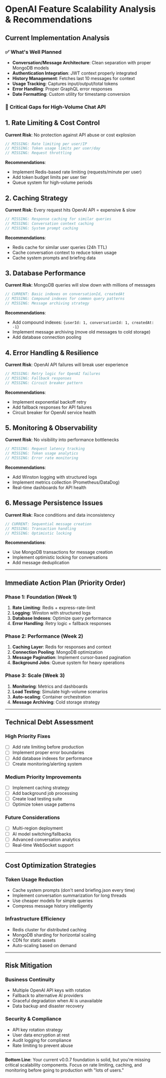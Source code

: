# OpenAI Feature Scalability Analysis & Recommendations

## Current Implementation Analysis

### ✅ **What's Well Planned**
- **Conversation/Message Architecture**: Clean separation with proper MongoDB models
- **Authentication Integration**: JWT context properly integrated
- **History Management**: Fetches last 10 messages for context
- **Usage Tracking**: Captures input/output/total tokens
- **Error Handling**: Proper GraphQL error responses
- **Date Formatting**: Custom utility for timestamp conversion

### 🚨 **Critical Gaps for High-Volume Chat API**

## **1. Rate Limiting & Cost Control**
**Current Risk**: No protection against API abuse or cost explosion
```typescript
// MISSING: Rate limiting per user/IP
// MISSING: Token usage limits per user/day
// MISSING: Request throttling
```

**Recommendations**:
- Implement Redis-based rate limiting (requests/minute per user)
- Add token budget limits per user tier
- Queue system for high-volume periods

## **2. Caching Strategy**
**Current Risk**: Every request hits OpenAI API = expensive & slow
```typescript
// MISSING: Response caching for similar queries
// MISSING: Conversation context caching
// MISSING: System prompt caching
```

**Recommendations**:
- Redis cache for similar user queries (24h TTL)
- Cache conversation context to reduce token usage
- Cache system prompts and briefing data

## **3. Database Performance**
**Current Risk**: MongoDB queries will slow down with millions of messages
```typescript
// CURRENT: Basic indexes on conversationId, createdAt
// MISSING: Compound indexes for common query patterns
// MISSING: Message archiving strategy
```

**Recommendations**:
- Add compound indexes: `{userId: 1, conversationId: 1, createdAt: -1}`
- Implement message archiving (move old messages to cold storage)
- Add database connection pooling

## **4. Error Handling & Resilience**
**Current Risk**: OpenAI API failures will break user experience
```typescript
// MISSING: Retry logic for OpenAI failures
// MISSING: Fallback responses
// MISSING: Circuit breaker pattern
```

**Recommendations**:
- Implement exponential backoff retry
- Add fallback responses for API failures
- Circuit breaker for OpenAI service health

## **5. Monitoring & Observability**
**Current Risk**: No visibility into performance bottlenecks
```typescript
// MISSING: Request latency tracking
// MISSING: Token usage analytics
// MISSING: Error rate monitoring
```

**Recommendations**:
- Add Winston logging with structured logs
- Implement metrics collection (Prometheus/DataDog)
- Real-time dashboards for API health

## **6. Message Persistence Issues**
**Current Risk**: Race conditions and data inconsistency
```typescript
// CURRENT: Sequential message creation
// MISSING: Transaction handling
// MISSING: Optimistic locking
```

**Recommendations**:
- Use MongoDB transactions for message creation
- Implement optimistic locking for conversations
- Add message deduplication

---

## **Immediate Action Plan (Priority Order)**

### **Phase 1: Foundation (Week 1)**
1. **Rate Limiting**: Redis + express-rate-limit
2. **Logging**: Winston with structured logs
3. **Database Indexes**: Optimize query performance
4. **Error Handling**: Retry logic + fallback responses

### **Phase 2: Performance (Week 2)**
1. **Caching Layer**: Redis for responses and context
2. **Connection Pooling**: MongoDB optimization
3. **Message Pagination**: Implement cursor-based pagination
4. **Background Jobs**: Queue system for heavy operations

### **Phase 3: Scale (Week 3)**
1. **Monitoring**: Metrics and dashboards
2. **Load Testing**: Simulate high-volume scenarios
3. **Auto-scaling**: Container orchestration
4. **Message Archiving**: Cold storage strategy

---

## **Technical Debt Assessment**

### **High Priority Fixes**
- [ ] Add rate limiting before production
- [ ] Implement proper error boundaries
- [ ] Add database indexes for performance
- [ ] Create monitoring/alerting system

### **Medium Priority Improvements**
- [ ] Implement caching strategy
- [ ] Add background job processing
- [ ] Create load testing suite
- [ ] Optimize token usage patterns

### **Future Considerations**
- [ ] Multi-region deployment
- [ ] AI model switching/fallbacks
- [ ] Advanced conversation analytics
- [ ] Real-time WebSocket support

---

## **Cost Optimization Strategies**

### **Token Usage Reduction**
- Cache system prompts (don't send briefing.json every time)
- Implement conversation summarization for long threads
- Use cheaper models for simple queries
- Compress message history intelligently

### **Infrastructure Efficiency**
- Redis cluster for distributed caching
- MongoDB sharding for horizontal scaling
- CDN for static assets
- Auto-scaling based on demand

---

## **Risk Mitigation**

### **Business Continuity**
- Multiple OpenAI API keys with rotation
- Fallback to alternative AI providers
- Graceful degradation when AI is unavailable
- Data backup and disaster recovery

### **Security & Compliance**
- API key rotation strategy
- User data encryption at rest
- Audit logging for compliance
- Rate limiting to prevent abuse

---

**Bottom Line**: Your current v0.0.7 foundation is solid, but you're missing critical scalability components. Focus on rate limiting, caching, and monitoring before going to production with "lots of users."
